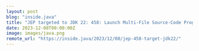 ```yaml
---
layout: post
blog: "inside.java"
title: "JEP targeted to JDK 22: 458: Launch Multi-File Source-Code Programs"
date: 2023-12-08T00:00:00Z
image: images/java.png
remote_url: "https://inside.java/2023/12/08/jep-458-target-jdk22/"
---
```

